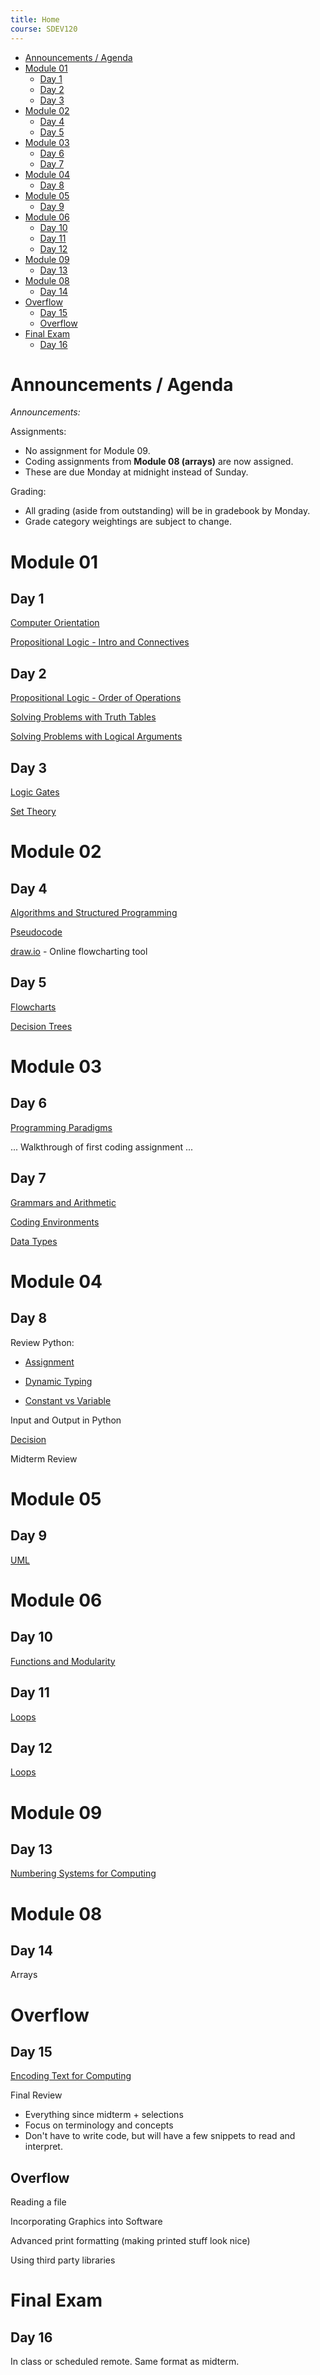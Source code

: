 ```yaml
---
title: Home
course: SDEV120
---
```


- [Announcements / Agenda](#announcements--agenda)
- [Module 01](#module-01)
  - [Day 1](#day-1)
  - [Day 2](#day-2)
  - [Day 3](#day-3)
- [Module 02](#module-02)
  - [Day 4](#day-4)
  - [Day 5](#day-5)
- [Module 03](#module-03)
  - [Day 6](#day-6)
  - [Day 7](#day-7)
- [Module 04](#module-04)
  - [Day 8](#day-8)
- [Module 05](#module-05)
  - [Day 9](#day-9)
- [Module 06](#module-06)
  - [Day 10](#day-10)
  - [Day 11](#day-11)
  - [Day 12](#day-12)
- [Module 09](#module-09)
  - [Day 13](#day-13)
- [Module 08](#module-08)
  - [Day 14](#day-14)
- [Overflow](#overflow)
  - [Day 15](#day-15)
  - [Overflow](#overflow-1)
- [Final Exam](#final-exam)
  - [Day 16](#day-16)

# Announcements / Agenda

_Announcements:_

Assignments:

- No assignment for Module 09.
- Coding assignments from **Module 08 (arrays)** are now assigned.
- These are due Monday at midnight instead of Sunday.

Grading:

- All grading (aside from outstanding) will be in gradebook by Monday.
- Grade category weightings are subject to change.

# Module 01

## Day 1

[Computer Orientation](../common/computer_orientation.html?course=SDEV120)

[Propositional Logic - Intro and Connectives](propositional_logic_intro_connectives.html)

## Day 2

[Propositional Logic - Order of Operations](propositional_logic_order_of_operations.html)

[Solving Problems with Truth Tables](solving_problems_with_truth_tables.html)

[Solving Problems with Logical Arguments](solving_problems_with_logical_arguments.html)

## Day 3

[Logic Gates](logic_gates.html)

[Set Theory](set_theory.html)

# Module 02

## Day 4

[Algorithms and Structured Programming](algorithms.html)

[Pseudocode](pseudocode.html)

[draw.io](https://app.diagrams.net/) - Online flowcharting tool

## Day 5

[Flowcharts](flowcharts.html)

[Decision Trees](decision_tree.html)

# Module 03

## Day 6

[Programming Paradigms](https://docs.google.com/document/d/1qId4olrCAPER_9gGioK8CKQBE61vkn4hdj5mbQTTOcM/edit?usp=sharing)

<!-- TODO: grammar and syntax -->

... Walkthrough of first coding assignment ...

## Day 7

[Grammars and Arithmetic](grammars_arithmetic.html)

[Coding Environments](coding_environments.html)

[Data Types](data_types.html)

# Module 04

## Day 8

Review Python:

- [Assignment](https://github.com/mpjovanovich/ivy_tech/blob/main/SDEV120_Computing_Logic/assignment_operator.py)

- [Dynamic Typing](https://github.com/mpjovanovich/ivy_tech/blob/main/SDEV120_Computing_Logic/dynamic_type_conversion.py)

- [Constant vs Variable](https://github.com/mpjovanovich/ivy_tech/blob/main/SDEV120_Computing_Logic/variable_const_type_demo.py)

Input and Output in Python

[Decision](decision.html)

Midterm Review

# Module 05

## Day 9

[UML](uml.html)

# Module 06

## Day 10

[Functions and Modularity](functions_modularity.html)

## Day 11

[Loops](../common/loops.html?course=SDEV120)

## Day 12

[Loops](../common/loops.html?course=SDEV120)

# Module 09

## Day 13

[Numbering Systems for Computing](numbering_systems.html)

<!-- Intro Assignment: Numbering Systems for Computing

- Conversions
- Metric system
- Data type questions
- Text encoding -->

# Module 08

## Day 14

Arrays

<!-- TODO: break into subtopics. for loop, foreach loop, parallel arrays, etc. -->

# Overflow

## Day 15

<!-- [Data Types in Detail](data_types_detail.html) -->

[Encoding Text for Computing](encoding_text.html)

Final Review

- Everything since midterm + selections
- Focus on terminology and concepts
- Don't have to write code, but will have a few snippets to read and interpret.

## Overflow

Reading a file

Incorporating Graphics into Software

Advanced print formatting (making printed stuff look nice)

Using third party libraries

<!-- In most programming languages you would use a third party library to build charts and graphs. These are bundled pieces of code that are not a part of the standard libraries that are included with a language.

### Graphic Libraries of Note

- Python
  - Plotly: Basic charts in Python
  - Matplotlib: Examples — Matplotlib 3.6.2 documentation
    - demo: [Monte Carlo - Radioactive Decay](https://github.com/mpjovanovich/ivy_tech/blob/main/SDEV120_Computing_Logic/monte_carlo_radio_decay.py)
    - Does our chart result align with the decay rate / half-life given - 5730 years?
- Javascript:
  - Plenty of good choices.
- demo: [Taylor Series](https://illustrated-math-taylor-series.web.app/) -->

# Final Exam

## Day 16

In class or scheduled remote. Same format as midterm.
